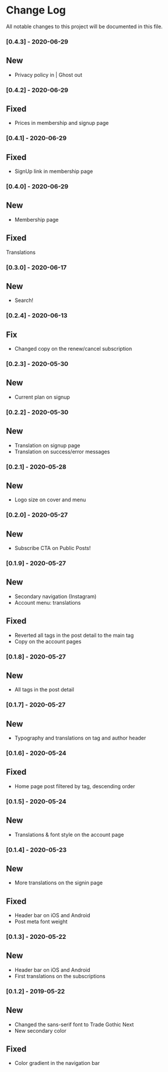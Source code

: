 # Change Log

All notable changes to this project will be documented in this file.
### [0.4.3] - 2020-06-29
## New
* Privacy policy in | Ghost out

### [0.4.2] - 2020-06-29
## Fixed
* Prices in membership and signup page

### [0.4.1] - 2020-06-29
## Fixed
* SignUp link in membership page

### [0.4.0] - 2020-06-29
## New
* Membership page

## Fixed
Translations

### [0.3.0] - 2020-06-17
## New
* Search!

### [0.2.4] - 2020-06-13
## Fix
* Changed copy on the renew/cancel subscription

### [0.2.3] - 2020-05-30
## New
* Current plan on signup


### [0.2.2] - 2020-05-30
## New
* Translation on signup page
* Translation on success/error messages

### [0.2.1] - 2020-05-28
## New
* Logo size on cover and menu

### [0.2.0] - 2020-05-27
## New
* Subscribe CTA on Public Posts!

### [0.1.9] - 2020-05-27
## New
* Secondary navigation (Instagram)
* Account menu: translations

## Fixed
* Reverted all tags in the post detail to the main tag
* Copy on the account pages

### [0.1.8] - 2020-05-27
## New
* All tags in the post detail

### [0.1.7] - 2020-05-27
## New
* Typography and translations on tag and author header

### [0.1.6] - 2020-05-24
## Fixed
* Home page post filtered by tag, descending order

### [0.1.5] - 2020-05-24
## New
* Translations & font style on the account page

### [0.1.4] - 2020-05-23
## New
* More translations on the signin page

## Fixed
* Header bar on iOS and Android
* Post meta font weight

### [0.1.3] - 2020-05-22
## New
* Header bar on iOS and Android
* First translations on the subscriptions

### [0.1.2] - 2019-05-22
## New
* Changed the sans-serif font to Trade Gothic Next
* New secondary color

## Fixed
* Color gradient in the navigation bar
